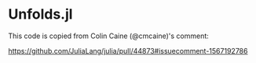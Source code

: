 # Unfolds.jl

This code is copied from Colin Caine (@cmcaine)'s comment:

https://github.com/JuliaLang/julia/pull/44873#issuecomment-1567192786
